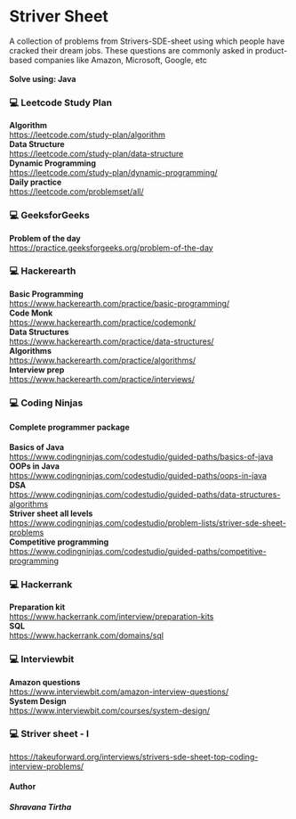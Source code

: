 # Striver Sheet
A collection of problems from Strivers-SDE-sheet using which people have cracked their dream jobs. These questions are commonly asked in product-based companies like Amazon, Microsoft, Google, etc<br><br>
<b>Solve using: Java</b>

### 💻 Leetcode Study Plan
<b>Algorithm</b><br>
https://leetcode.com/study-plan/algorithm<br>
<b>Data Structure</b><br>
https://leetcode.com/study-plan/data-structure<br>
<b>Dynamic Programming</b><br>
https://leetcode.com/study-plan/dynamic-programming/<br>
<b>Daily practice</b><br>
https://leetcode.com/problemset/all/<br>
### 💻 GeeksforGeeks
<b>Problem of the day</b><br>
https://practice.geeksforgeeks.org/problem-of-the-day<br>
### 💻 Hackerearth
<b>Basic Programming</b><br>
https://www.hackerearth.com/practice/basic-programming/<br>
<b>Code Monk</b><br>
https://www.hackerearth.com/practice/codemonk/<br>
<b>Data Structures</b><br>
https://www.hackerearth.com/practice/data-structures/<br>
<b>Algorithms</b><br>
https://www.hackerearth.com/practice/algorithms/<br>
<b>Interview prep</b><br>
https://www.hackerearth.com/practice/interviews/<br>
### 💻 Coding Ninjas 
#### Complete programmer package
<b> Basics of Java </b><br>
https://www.codingninjas.com/codestudio/guided-paths/basics-of-java <br>
<b> OOPs in Java </b> <br>
https://www.codingninjas.com/codestudio/guided-paths/oops-in-java <br>
<b> DSA </b> <br>
https://www.codingninjas.com/codestudio/guided-paths/data-structures-algorithms<br>
<b>Striver sheet all levels</b><br>
https://www.codingninjas.com/codestudio/problem-lists/striver-sde-sheet-problems<br>
<b> Competitive programming </b> <br>
https://www.codingninjas.com/codestudio/guided-paths/competitive-programming <br>
### 💻 Hackerrank
<b>Preparation kit</b><br>
https://www.hackerrank.com/interview/preparation-kits<br>
<b>SQL</b><br>
https://www.hackerrank.com/domains/sql<br>
### 💻 Interviewbit
<b>Amazon questions</b><br>
https://www.interviewbit.com/amazon-interview-questions/<br>
<b>System Design</b><br>
https://www.interviewbit.com/courses/system-design/</br>
### 💻 Striver sheet - I
https://takeuforward.org/interviews/strivers-sde-sheet-top-coding-interview-problems/<br>

#### Author
##### Shravana Tirtha
